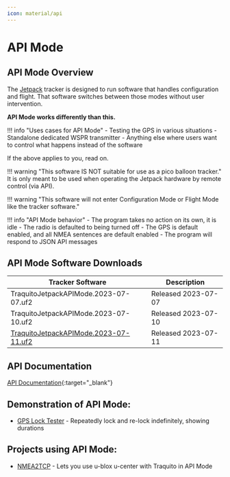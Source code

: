 ```yaml
---
icon: material/api
---
```

# API Mode

## API Mode Overview

The [Jetpack](../../tracker/README.md) tracker is designed to run software that handles configuration and flight.
That software switches between those modes without user intervention.

**API Mode works differently than this.**

!!! info "Uses cases for API Mode"
    - Testing the GPS in various situations
    - Standalone dedicated WSPR transmitter
    - Anything else where users want to control what happens instead of the software

If the above applies to you, read on.

!!! warning "This software IS NOT suitable for use as a pico balloon tracker."
    It is only meant to be used when operating the Jetpack hardware by remote control (via API).

!!! warning "This software will not enter Configuration Mode or Flight Mode like the tracker software."

!!! info "API Mode behavior"
    - The program takes no action on its own, it is idle
    - The radio is defaulted to being turned off
    - The GPS is default enabled, and all NMEA sentences are default enabled
    - The program will respond to JSON API messages

            

## API Mode Software Downloads

| Tracker Software | Description |
| --- | --- |
| TraquitoJetpackAPIMode.2023-07-07.uf2 | Released 2023-07-07 |
| TraquitoJetpackAPIMode.2023-07-10.uf2 | Released 2023-07-10 |
| [TraquitoJetpackAPIMode.2023-07-11.uf2](TraquitoJetpackAPIMode.2023-07-11.uf2) | Released 2023-07-11 |

              

## API Documentation

[API Documentation](./TraquitoJetpackAPI.html){:target="_blank"}
  

## Demonstration of API Mode:

- [GPS Lock Tester](./gps/README.md) - Repeatedly lock and re-lock indefinitely, showing durations

            

## Projects using API Mode:

- [NMEA2TCP](https://github.com/SteveRan/NMEA2TCP) - Lets you use u-blox u-center with Traquito in API Mode

